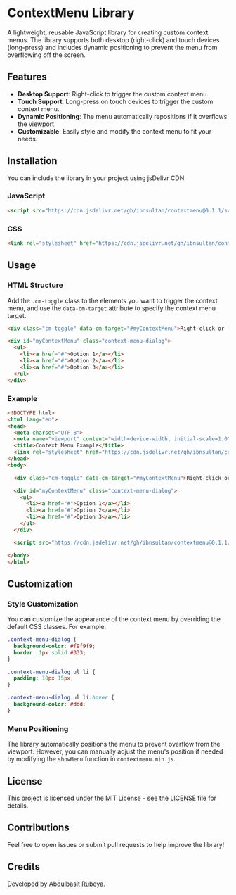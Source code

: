 # ContextMenu Library

A lightweight, reusable JavaScript library for creating custom context menus. The library supports both desktop (right-click) and touch devices (long-press) and includes dynamic positioning to prevent the menu from overflowing off the screen.

## Features
- **Desktop Support**: Right-click to trigger the custom context menu.
- **Touch Support**: Long-press on touch devices to trigger the custom context menu.
- **Dynamic Positioning**: The menu automatically repositions if it overflows the viewport.
- **Customizable**: Easily style and modify the context menu to fit your needs.

## Installation

You can include the library in your project using jsDelivr CDN.

### JavaScript
```html
<script src="https://cdn.jsdelivr.net/gh/ibnsultan/contextmenu@0.1.1/src/js/contextmenu.min.js"></script>
```

### CSS
```html
<link rel="stylesheet" href="https://cdn.jsdelivr.net/gh/ibnsultan/contextmenu@0.1.1/src/css/contextmenu.min.css">
```

## Usage

### HTML Structure

Add the `.cm-toggle` class to the elements you want to trigger the context menu, and use the `data-cm-target` attribute to specify the context menu target.

```html
<div class="cm-toggle" data-cm-target="#myContextMenu">Right-click or long-press me!</div>

<div id="myContextMenu" class="context-menu-dialog">
  <ul>
    <li><a href="#">Option 1</a></li>
    <li><a href="#">Option 2</a></li>
    <li><a href="#">Option 3</a></li>
  </ul>
</div>
```

### Example

```html
<!DOCTYPE html>
<html lang="en">
<head>
  <meta charset="UTF-8">
  <meta name="viewport" content="width=device-width, initial-scale=1.0">
  <title>Context Menu Example</title>
  <link rel="stylesheet" href="https://cdn.jsdelivr.net/gh/ibnsultan/contextmenu@0.1.1/src/css/contextmenu.min.css">
</head>
<body>

  <div class="cm-toggle" data-cm-target="#myContextMenu">Right-click or long-press me!</div>

  <div id="myContextMenu" class="context-menu-dialog">
    <ul>
      <li><a href="#">Option 1</a></li>
      <li><a href="#">Option 2</a></li>
      <li><a href="#">Option 3</a></li>
    </ul>
  </div>

  <script src="https://cdn.jsdelivr.net/gh/ibnsultan/contextmenu@0.1.1/src/js/contextmenu.min.js"></script>

</body>
</html>
```

## Customization

### Style Customization

You can customize the appearance of the context menu by overriding the default CSS classes. For example:

```css
.context-menu-dialog {
  background-color: #f9f9f9;
  border: 1px solid #333;
}

.context-menu-dialog ul li {
  padding: 10px 15px;
}

.context-menu-dialog ul li:hover {
  background-color: #ddd;
}
```

### Menu Positioning

The library automatically positions the menu to prevent overflow from the viewport. However, you can manually adjust the menu's position if needed by modifying the `showMenu` function in `contextmenu.min.js`.

## License

This project is licensed under the MIT License - see the [LICENSE](LICENSE) file for details.

## Contributions

Feel free to open issues or submit pull requests to help improve the library!

## Credits

Developed by [Abdulbasit Rubeya](https://github.com/ibnsultan).
